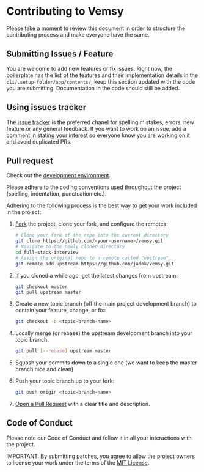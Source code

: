 # Contributing to Vemsy

Please take a moment to review this document in order to structure the contributing process and make everyone have the same.

## Submitting Issues / Feature

You are welcome to add new features or fix issues. Right now, the boilerplate has the list of the features and their implementation details in the `cli/.setup-folder/app/contents/`, keep this section updated with the code you are submitting. Documentation in the code should still be added.

## Using issues tracker

The [issue tracker](https://github.com/jadok/vemsy/issues) is the preferred chanel for spelling mistakes, errors, new feature or any general feedback. If you want to work on an issue, add a comment in stating your interest so everyone know you are working on it and avoid duplicated PRs.

## Pull request

Check out the [development environment](https://github.com/jadok/vemsy/tree/master/cli/.setup-folder/app/contents/DevEnv.md).

Please adhere to the coding conventions used throughout the project (spelling, indentation, punctuation etc.).

Adhering to the following process is the best way to get your work included in the project:

1. [Fork](https://help.github.com/articles/fork-a-repo) the project, clone your fork, and configure the remotes:

   ```bash
   # Clone your fork of the repo into the current directory
   git clone https://github.com/<your-username>/vemsy.git
   # Navigate to the newly cloned directory
   cd full-stack-interview
   # Assign the original repo to a remote called "upstream"
   git remote add upstream https://github.com/jadok/vemsy.git
   ```

2. If you cloned a while ago, get the latest changes from upstream:

   ```bash
   git checkout master
   git pull upstream master
   ```

3. Create a new topic branch (off the main project development branch) to
   contain your feature, change, or fix:

   ```bash
   git checkout -b <topic-branch-name>
   ```

4. Locally merge (or rebase) the upstream development branch into your topic branch:

   ```bash
   git pull [--rebase] upstream master
   ```

5. Squash your commits down to a single one (we want to keep the master branch nice and clean)

6. Push your topic branch up to your fork:

   ```bash
   git push origin <topic-branch-name>
   ```

7. [Open a Pull Request](https://help.github.com/articles/using-pull-requests/)
    with a clear title and description.

## Code of Conduct

Please note our Code of Conduct and follow it in all your interactions with the project.

IMPORTANT: By submitting patches, you agree to allow the project owners to license your work under the terms of the [MIT License](https://github.com/jadok/vemsy/blob/LICENSE.md).

